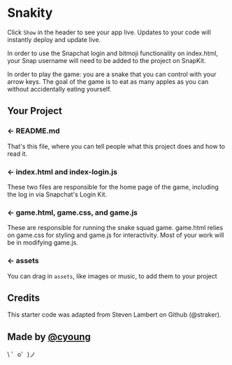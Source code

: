 Snakity
=================

Click `Show` in the header to see your app live. Updates to your code will instantly deploy and update live.

In order to use the Snapchat login and bitmoji functionality on index.html, your Snap username will need to be added 
to the project on SnapKit. 

In order to play the game: you are a snake that you can control with your arrow keys. 
The goal of the game is to eat as many apples as you can without accidentally eating yourself. 


Your Project
------------

### ← README.md

That's this file, where you can tell people what this project does and how to read it.

### ← index.html and index-login.js 

These two files are responsible for the home page of the game, including the log in via Snapchat's Login Kit. 

### ← game.html, game.css, and game.js

These are responsible for running the snake squad game. game.html relies on game.css for styling and game.js for interactivity. 
Most of your work will be in modifying game.js. 

### ← assets

You can drag in `assets`, like images or music, to add them to your project


Credits
------------
This starter code was adapted from Steven Lambert on Github (@straker).

Made by [@cyoung](https://glitch.com/@cyoung)
-------------------

\ ゜o゜)ノ

